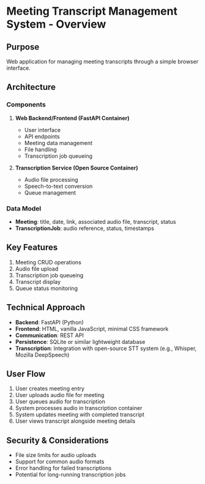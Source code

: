 # Meeting Transcript Management System - Overview

## Purpose
Web application for managing meeting transcripts through a simple browser interface.

## Architecture

### Components
1. **Web Backend/Frontend (FastAPI Container)**
   - User interface
   - API endpoints
   - Meeting data management
   - File handling
   - Transcription job queueing

2. **Transcription Service (Open Source Container)**
   - Audio file processing
   - Speech-to-text conversion
   - Queue management

### Data Model
- **Meeting**: title, date, link, associated audio file, transcript, status
- **TranscriptionJob**: audio reference, status, timestamps

## Key Features
1. Meeting CRUD operations
2. Audio file upload
3. Transcription job queueing
4. Transcript display
5. Queue status monitoring

## Technical Approach
- **Backend**: FastAPI (Python)
- **Frontend**: HTML, vanilla JavaScript, minimal CSS framework
- **Communication**: REST API
- **Persistence**: SQLite or similar lightweight database
- **Transcription**: Integration with open-source STT system (e.g., Whisper, Mozilla DeepSpeech)

## User Flow
1. User creates meeting entry
2. User uploads audio file for meeting
3. User queues audio for transcription
4. System processes audio in transcription container
5. System updates meeting with completed transcript
6. User views transcript alongside meeting details

## Security & Considerations
- File size limits for audio uploads
- Support for common audio formats
- Error handling for failed transcriptions
- Potential for long-running transcription jobs